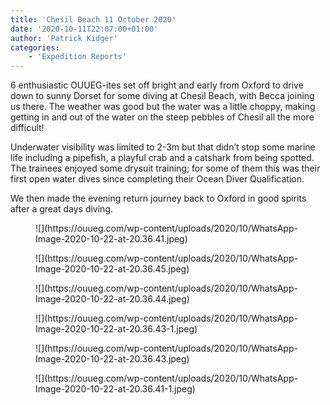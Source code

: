 ```yaml
---
title: 'Chesil Beach 11 October 2020'
date: '2020-10-11T22:07:00+01:00'
author: 'Patrick Kidger'
categories:
    - 'Expedition Reports'
---
```


6 enthusiastic OUUEG-ites set off bright and early from Oxford to drive down to sunny Dorset for some diving at Chesil Beach, with Becca joining us there. The weather was good but the water was a little choppy, making getting in and out of the water on the steep pebbles of Chesil all the more difficult!

Underwater visibility was limited to 2-3m but that didn’t stop some marine life including a pipefish, a playful crab and a catshark from being spotted. The trainees enjoyed some drysuit training; for some of them this was their first open water dives since completing their Ocean Diver Qualification.

We then made the evening return journey back to Oxford in good spirits after a great days diving.

<figure class="wp-block-image size-large">![](https://ouueg.com/wp-content/uploads/2020/10/WhatsApp-Image-2020-10-22-at-20.36.41.jpeg)</figure><figure class="wp-block-image size-large">![](https://ouueg.com/wp-content/uploads/2020/10/WhatsApp-Image-2020-10-22-at-20.36.45.jpeg)</figure><figure class="wp-block-image size-large">![](https://ouueg.com/wp-content/uploads/2020/10/WhatsApp-Image-2020-10-22-at-20.36.44.jpeg)</figure><figure class="wp-block-image size-large">![](https://ouueg.com/wp-content/uploads/2020/10/WhatsApp-Image-2020-10-22-at-20.36.43-1.jpeg)</figure><figure class="wp-block-image size-large">![](https://ouueg.com/wp-content/uploads/2020/10/WhatsApp-Image-2020-10-22-at-20.36.43.jpeg)</figure><figure class="wp-block-image size-large">![](https://ouueg.com/wp-content/uploads/2020/10/WhatsApp-Image-2020-10-22-at-20.36.41-1.jpeg)</figure>
